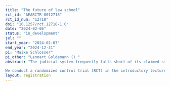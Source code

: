 ```yaml
---
title: "The future of law school"
rct_id: "AEARCTR-0012718"
rct_id_num: "12718"
doi: "10.1257/rct.12718-1.0"
date: "2024-02-06"
status: "in_development"
jel: ""
start_year: "2024-02-07"
end_year: "2024-12-31"
pi: "Maike Schlosser"
pi_other: "Lennart Goldemann () "
abstract: "The judicial system frequently falls short of its claimed standard of impartiality, instead perpetuating racial and gender biases. While these shortcomings are well documented, their origins are less well understood. To get a better understanding of the emergence of these biases, we take a step back from the judicial system and focus on law students instead. 
We conduct a randomized control trial (RCT) in the introductory lecture of criminal law by randomizing a characteristic feature of the perpetrator in the final exam and analyzing the response behavior of the students. Thereby, we can determine whether biases are already observed in students starting law school. In follow-up projects we further aim to track the development of the biases throughout law school. "
layout: registration
---
```


